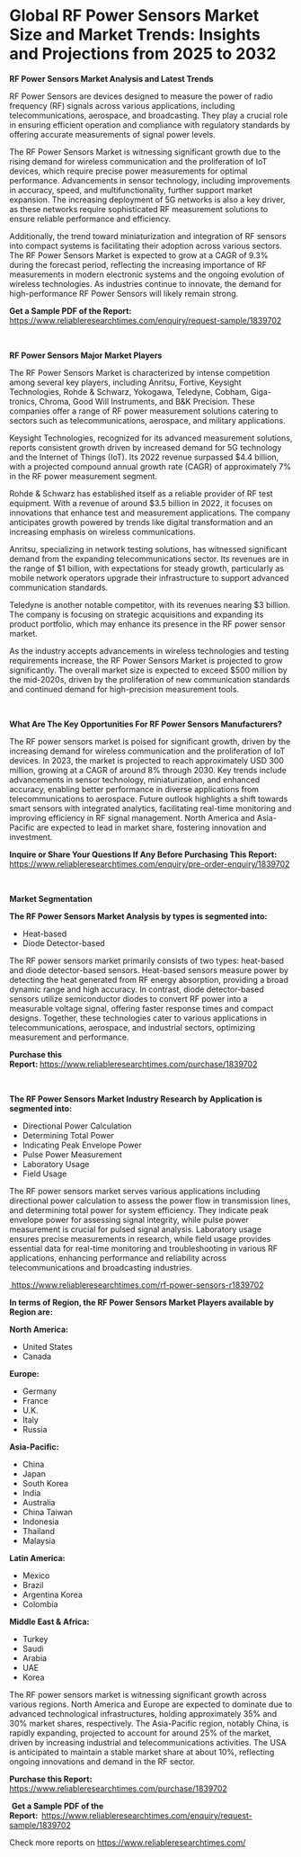 <p><h1>Global RF Power Sensors Market Size and Market Trends: Insights and Projections from 2025 to 2032</h1></p><p><strong>RF Power Sensors Market Analysis and Latest Trends</strong></p>
<p><p>RF Power Sensors are devices designed to measure the power of radio frequency (RF) signals across various applications, including telecommunications, aerospace, and broadcasting. They play a crucial role in ensuring efficient operation and compliance with regulatory standards by offering accurate measurements of signal power levels. </p><p>The RF Power Sensors Market is witnessing significant growth due to the rising demand for wireless communication and the proliferation of IoT devices, which require precise power measurements for optimal performance. Advancements in sensor technology, including improvements in accuracy, speed, and multifunctionality, further support market expansion. The increasing deployment of 5G networks is also a key driver, as these networks require sophisticated RF measurement solutions to ensure reliable performance and efficiency.</p><p>Additionally, the trend toward miniaturization and integration of RF sensors into compact systems is facilitating their adoption across various sectors. The RF Power Sensors Market is expected to grow at a CAGR of 9.3% during the forecast period, reflecting the increasing importance of RF measurements in modern electronic systems and the ongoing evolution of wireless technologies. As industries continue to innovate, the demand for high-performance RF Power Sensors will likely remain strong.</p></p>
<p><strong>Get a Sample PDF of the Report:&nbsp;</strong> <a href="https://www.reliableresearchtimes.com/enquiry/request-sample/1839702?utm_campaign=3283&utm_medium=2&utm_source=Github&utm_content=ia&utm_term=10042025&utm_id=rf-power-sensors">https://www.reliableresearchtimes.com/enquiry/request-sample/1839702</a></p>
<p>&nbsp;</p>
<p><strong>RF Power Sensors Major Market Players</strong></p>
<p><p>The RF Power Sensors Market is characterized by intense competition among several key players, including Anritsu, Fortive, Keysight Technologies, Rohde & Schwarz, Yokogawa, Teledyne, Cobham, Giga-tronics, Chroma, Good Will Instruments, and B&K Precision. These companies offer a range of RF power measurement solutions catering to sectors such as telecommunications, aerospace, and military applications. </p><p>Keysight Technologies, recognized for its advanced measurement solutions, reports consistent growth driven by increased demand for 5G technology and the Internet of Things (IoT). Its 2022 revenue surpassed $4.4 billion, with a projected compound annual growth rate (CAGR) of approximately 7% in the RF power measurement segment.</p><p>Rohde & Schwarz has established itself as a reliable provider of RF test equipment. With a revenue of around $3.5 billion in 2022, it focuses on innovations that enhance test and measurement applications. The company anticipates growth powered by trends like digital transformation and an increasing emphasis on wireless communications.</p><p>Anritsu, specializing in network testing solutions, has witnessed significant demand from the expanding telecommunications sector. Its revenues are in the range of $1 billion, with expectations for steady growth, particularly as mobile network operators upgrade their infrastructure to support advanced communication standards.</p><p>Teledyne is another notable competitor, with its revenues nearing $3 billion. The company is focusing on strategic acquisitions and expanding its product portfolio, which may enhance its presence in the RF power sensor market.</p><p>As the industry accepts advancements in wireless technologies and testing requirements increase, the RF Power Sensors Market is projected to grow significantly. The overall market size is expected to exceed $500 million by the mid-2020s, driven by the proliferation of new communication standards and continued demand for high-precision measurement tools.</p></p>
<p>&nbsp;</p>
<p><strong>What Are The Key Opportunities For RF Power Sensors Manufacturers?</strong></p>
<p><p>The RF power sensors market is poised for significant growth, driven by the increasing demand for wireless communication and the proliferation of IoT devices. In 2023, the market is projected to reach approximately USD 300 million, growing at a CAGR of around 8% through 2030. Key trends include advancements in sensor technology, miniaturization, and enhanced accuracy, enabling better performance in diverse applications from telecommunications to aerospace. Future outlook highlights a shift towards smart sensors with integrated analytics, facilitating real-time monitoring and improving efficiency in RF signal management. North America and Asia-Pacific are expected to lead in market share, fostering innovation and investment.</p></p>
<p><strong>Inquire or Share Your Questions If Any Before Purchasing This Report:</strong> <a href="https://www.reliableresearchtimes.com/enquiry/pre-order-enquiry/1839702?utm_campaign=3283&utm_medium=2&utm_source=Github&utm_content=ia&utm_term=10042025&utm_id=rf-power-sensors">https://www.reliableresearchtimes.com/enquiry/pre-order-enquiry/1839702</a></p>
<p>&nbsp;</p>
<p><strong>Market Segmentation</strong></p>
<p><strong>The RF Power Sensors Market Analysis by types is segmented into:</strong></p>
<p><ul><li>Heat-based</li><li>Diode Detector-based</li></ul></p>
<p><p>The RF power sensors market primarily consists of two types: heat-based and diode detector-based sensors. Heat-based sensors measure power by detecting the heat generated from RF energy absorption, providing a broad dynamic range and high accuracy. In contrast, diode detector-based sensors utilize semiconductor diodes to convert RF power into a measurable voltage signal, offering faster response times and compact designs. Together, these technologies cater to various applications in telecommunications, aerospace, and industrial sectors, optimizing measurement and performance.</p></p>
<p><strong>Purchase this Report:&nbsp;</strong><a href="https://www.reliableresearchtimes.com/purchase/1839702?utm_campaign=3283&utm_medium=2&utm_source=Github&utm_content=ia&utm_term=10042025&utm_id=rf-power-sensors">https://www.reliableresearchtimes.com/purchase/1839702</a></p>
<p>&nbsp;</p>
<p><strong>The RF Power Sensors Market Industry Research by Application is segmented into:</strong></p>
<p><ul><li>Directional Power Calculation</li><li>Determining Total Power</li><li>Indicating Peak Envelope Power</li><li>Pulse Power Measurement</li><li>Laboratory Usage</li><li>Field Usage</li></ul></p>
<p><p>The RF power sensors market serves various applications including directional power calculation to assess the power flow in transmission lines, and determining total power for system efficiency. They indicate peak envelope power for assessing signal integrity, while pulse power measurement is crucial for pulsed signal analysis. Laboratory usage ensures precise measurements in research, while field usage provides essential data for real-time monitoring and troubleshooting in various RF applications, enhancing performance and reliability across telecommunications and broadcasting industries.</p></p>
<p><a href="https://www.reliableresearchtimes.com/rf-power-sensors-r1839702?utm_campaign=3283&utm_medium=2&utm_source=Github&utm_content=ia&utm_term=10042025&utm_id=rf-power-sensors">&nbsp;https://www.reliableresearchtimes.com/rf-power-sensors-r1839702</a></p>
<p><strong>In terms of Region, the RF Power Sensors Market Players available by Region are:</strong></p>
<p>
    <p> <strong> North America: </strong>
        <ul>
            <li>United States</li>
            <li>Canada</li>
        </ul>
        </p> 
    <p> <strong> Europe: </strong>
        <ul>
            <li>Germany</li>
            <li>France</li>
            <li>U.K.</li>
            <li>Italy</li>
            <li>Russia</li>
        </ul>
        </p> 
    <p> <strong> Asia-Pacific: </strong>
        <ul>
            <li>China</li>
            <li>Japan</li>
            <li>South Korea</li>
            <li>India</li>
            <li>Australia</li>
            <li>China Taiwan</li>
            <li>Indonesia</li>
            <li>Thailand</li>
            <li>Malaysia</li>
        </ul>
        </p> 
    <p> <strong> Latin America: </strong>
        <ul>
            <li>Mexico</li>
            <li>Brazil</li>
            <li>Argentina Korea</li>
            <li>Colombia</li>
        </ul>
        </p> 
    <p> <strong> Middle East & Africa: </strong>
        <ul>
            <li>Turkey</li>
            <li>Saudi</li>
            <li>Arabia</li>
            <li>UAE</li>
            <li>Korea</li>
        </ul>
    </p>
    </p>
<p><p>The RF power sensors market is witnessing significant growth across various regions. North America and Europe are expected to dominate due to advanced technological infrastructures, holding approximately 35% and 30% market shares, respectively. The Asia-Pacific region, notably China, is rapidly expanding, projected to account for around 25% of the market, driven by increasing industrial and telecommunications activities. The USA is anticipated to maintain a stable market share at about 10%, reflecting ongoing innovations and demand in the RF sector.</p></p>
<p><strong>Purchase this Report: </strong><a href="https://www.reliableresearchtimes.com/purchase/1839702?utm_campaign=3283&utm_medium=2&utm_source=Github&utm_content=ia&utm_term=10042025&utm_id=rf-power-sensors">https://www.reliableresearchtimes.com/purchase/1839702</a></p>
<p>&nbsp;<strong>Get a Sample PDF of the Report:&nbsp;&nbsp;</strong><a href="https://www.reliableresearchtimes.com/enquiry/request-sample/1839702?utm_campaign=3283&utm_medium=2&utm_source=Github&utm_content=ia&utm_term=10042025&utm_id=rf-power-sensors">https://www.reliableresearchtimes.com/enquiry/request-sample/1839702</a></p>
<p><strong></strong></p>
<p>Check more reports on <a href="https://www.reliableresearchtimes.com/?utm_campaign=3283&utm_medium=2&utm_source=Github&utm_content=ia&utm_term=10042025&utm_id=rf-power-sensors">https://www.reliableresearchtimes.com/</a></p>